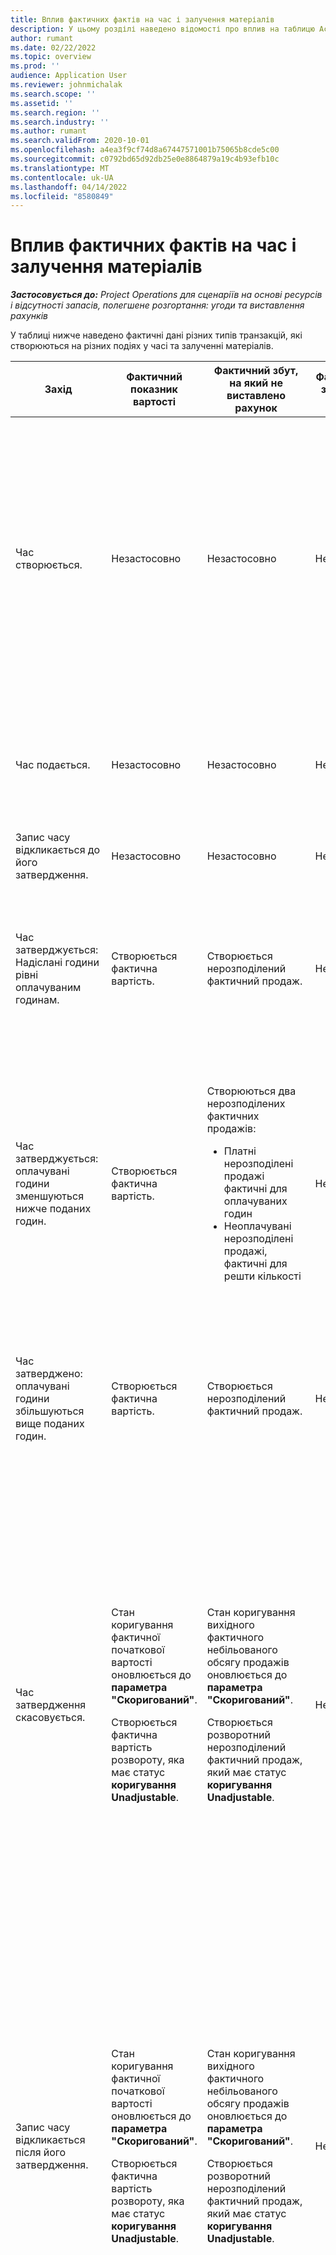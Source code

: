 ```yaml
---
title: Вплив фактичних фактів на час і залучення матеріалів
description: У цьому розділі наведено відомості про вплив на таблицю Actuals під час різних подій протягом життєвого циклу часу та залучення матеріалів до корпорації Майкрософт Dynamics 365 Project Operations.
author: rumant
ms.date: 02/22/2022
ms.topic: overview
ms.prod: ''
audience: Application User
ms.reviewer: johnmichalak
ms.search.scope: ''
ms.assetid: ''
ms.search.region: ''
ms.search.industry: ''
ms.author: rumant
ms.search.validFrom: 2020-10-01
ms.openlocfilehash: a4ea3f9cf74d8a67447571001b75065b8cde5c00
ms.sourcegitcommit: c0792bd65d92db25e0e8864879a19c4b93efb10c
ms.translationtype: MT
ms.contentlocale: uk-UA
ms.lasthandoff: 04/14/2022
ms.locfileid: "8580849"
---
```

# <a name="actuals-impact-in-a-time-and-materials-engagement"></a>Вплив фактичних фактів на час і залучення матеріалів

_**Застосовується до:** Project Operations для сценаріїв на основі ресурсів і відсутності запасів, полегшене розгортання: угоди та виставлення рахунків_

У таблиці нижче наведено фактичні дані різних типів транзакцій, які створюються на різних подіях у часі та залученні матеріалів.

| Захід | Фактичний показник вартості | Фактичний збут, на який не виставлено рахунок | Фактичні продажі з виставленими рахунками | Приклад |
|---|---|---|---|---|
| Час створюється. | Незастосовно | Незастосовно | Незастосовно | <p>Боб Козак з організаційного підрозділу Fabrikam в США, який має ставку вартості 100 доларів США (100 доларів США) на годину, працює над проектом, який називається "Установка руки в Адатумі". Для цього проекту його законтрактована ставка рахунку становить USD 200 на годину. Ось зразок часу від Боба Козака:</p><p>Боб Козак, 8 годин</p> |
| Час подається. | Незастосовно | Незастосовно | Незастосовно | Для запису часу створюються журнальні лінії витрат і журнали з продажу Unbilled. Ціна за промовчанням і ставка вартості вводяться в записі журналу. |
| Запис часу відкликається до його затвердження. | Незастосовно | Незастосовно | Незастосовно | |
| Час затверджується: Надіслані години рівні оплачуваним годинам. | Створюється фактична вартість. | Створюється нерозподілений фактичний продаж. | Незастосовно | <p>Нові фактичні дані, які створюються:</p><ul><li>**Фактична вартість:** Боб Козак, 8 годин, USD 800</li><li>**Нерозподілений продаж фактичний:** Боб Козак, 8 годин, USD 1,600</li></ul> |
| Час затверджується: оплачувані години зменшуються нижче поданих годин. | Створюється фактична вартість. | <p>Створюються два нерозподілених фактичних продажів:</p><ul><li>Платні нерозподілені продажі фактичні для оплачуваних годин</li><li>Неоплачувані нерозподілені продажі, фактичні для решти кількості</li></ul> | Незастосовно | <p>Нові фактичні дані, які створюються:</p><ul><li>**Фактична вартість:** Боб Козак, 8 годин, USD 800</li><li>**Нерозподілений продаж фактичний:** Боб Козак, 6 годин, USD 1,200, *Платна*</li><li>**Нерозподілений продаж фактичний:** Боб Козак, 2 години, USD 400, *Не заряджається*</li></ul> |
| Час затверджено: оплачувані години збільшуються вище поданих годин. | Створюється фактична вартість. | Створюється нерозподілений фактичний продаж. | Незастосовно | <p>Нові фактичні дані, які створюються:</p><ul><li>**Фактична вартість:** Боб Козак, 8 годин, USD 800</li><li>**Нерозподілений продаж фактичний:** Боб Козак, 10 годин, USD 2,000</li></ul> |
| Час затвердження скасовується. | <p>Стан коригування фактичної початкової вартості оновлюється до **параметра "Скоригований"**.</p><p>Створюється фактична вартість розвороту, яка має статус **коригування Unadjustable**.</p> | <p>Стан коригування вихідного фактичного небільованого обсягу продажів оновлюється до **параметра "Скоригований"**.</p><p>Створюється розворотний нерозподілений фактичний продаж, який має статус **коригування Unadjustable**.</p> | Незастосовно | <p>Наявні фактичні дані, які оновлюються:</p><ul><li>**Фактична вартість:** Боб Козак, 8 годин, USD 800, *Скоригований*</li><li>**Нерозподілений фактичний продаж:** Боб Козак, 8 годин, USD 1,600, *Скоригований*</li></ul><p>Нові фактичні дані, які створюються для скасування попереднього фінансового впливу:</p><ul><li>**Фактична вартість:** Боб Козак, (8 годин), (800 доларів США), *Неузгоджений*</li><li>**Нерозподілений фактичний продаж:** Боб Козак, (8 годин), (1600 доларів США), *Неузгоджений*</li></ul> |
| Запис часу відкликається після його затвердження. | <p>Стан коригування фактичної початкової вартості оновлюється до **параметра "Скоригований"**.</p><p>Створюється фактична вартість розвороту, яка має статус **коригування Unadjustable**.</p> | <p>Стан коригування вихідного фактичного небільованого обсягу продажів оновлюється до **параметра "Скоригований"**.</p><p>Створюється розворотний нерозподілений фактичний продаж, який має статус **коригування Unadjustable**.</p> | Незастосовно | <p>Наявні фактичні дані, які оновлюються:</p><ul><li>**Фактична вартість:** Боб Козак, 8 годин, USD 800, *Скоригований*</li><li>**Нерозподілений фактичний продаж:** Боб Козак, 8 годин, USD 1,600, *Скоригований*</li></ul><p>Нові фактичні дані, які створюються для скасування попереднього фінансового впливу:</p><ul><li>**Фактична вартість:** Боб Козак, (8 годин), (800 доларів США), *Неузгоджений*</li><li>**Нерозподілений фактичний продаж:** Боб Козак, (8 годин), (1600 доларів США), *Неузгоджений*</li></ul> |
| Контракт підтверджено. | <p>Стан коригування старих фактичних витрат оновлюється на **Скоригований**.</p><p>Створюються фактичні витрати на розворот, які мають статус **коригування Unadjustable**.</p><p>Нові фактичні витрати створюються після переоцінки договірних правил.</p> | <p>Стан коригування старих нерозподілених фактичних продажів оновлюється до **параметра "Скоригований"**.</p><p>Створюються оборотні нерозподілені фактичні продажі, які мають статус **коригування Unadjustable**.</p><p>Нові нерозподілені фактичні продажі створюються після переоцінки договірних правил.</p> | Незастосовно | <p>Наявні фактичні дані, які оновлюються:</p><ul><li>**Фактична вартість:** Боб Козак, 8 годин, USD 800, *Скоригований*</li><li>**Нерозподілений фактичний продаж:** Боб Козак, 8 годин, USD 1,600, *Скоригований*</li></ul><p>Нові фактичні дані, які створюються для скасування попереднього фінансового впливу:</p><ul><li>**Фактична вартість:** Боб Козак, (8 годин), (800 доларів США), *Неузгоджений*</li><li>**Нерозподілений фактичний продаж:** Боб Козак, (8 годин), (1600 доларів США), *Неузгоджений*</li></ul><p>Нові фактичні дані, які створюються для переоціненого фінансового впливу:</p><ul><li>**Фактична вартість:** Боб Козак, 8 годин, USD 800</li><li>**Нерозподілений продаж фактичний:** Боб Козак, 8 годин, USD 1,600</li></ul> |
| Створюється рахунок-фактура. | Незастосовно | Незастосовно | Незастосовно | |
| Рахунок-фактуру підтверджено. Немає ніяких змін у кількості в рядку рахунка-фактури від кількості на нерозподілених фактичних продажів. | Незастосовно | <p>Стан рахунка-фактури старого фактичного нерозподіленого обсягу продажів оновлюється.</p><p>Створюються оборотні нерозподілені фактичні продажі, які мають статус **коригування Unadjustable**. | Створюється фактичний продаж із виставленими рахунками. | <p>Існуюча фактична, яка залишається незмінною:</p><ul><li>**Фактична вартість:** Боб Козак, 8 годин, USD 800</li></ul><p>Наявний фактичний, який оновлюється:</p><ul><li>**Нерозподілений фактичний продаж:** Боб Козак, 8 годин, USD 1,600, *клієнт рахунок-фактура Опубліковано*</li></ul>Новий фактичний, який створюється для скасування фінансової роботи в процесі (WIP):</p><ul><li>**Нерозподілений фактичний продаж:** Боб Козак, (8 годин), (1600 доларів США)</li></ul><p>Новий фактичний, створений для запису виставлених рахунків значення продажів:</p><ul><li>**Фактичний продаж:** Боб Козак, 8 годин, USD 1,600</li></ul> |
| Рахунок-фактура підтверджується після зменшення кількості в рядку рахунка-фактури з кількості фактичних продажів. | Незастосовно | <p>Стан коригування вихідних нерозподілених фактичних продажів оновлюється до **параметра "Скоригований"**.</p><p>Для вихідних нерозподілених фактичних продажів створюються розворотні фактичні продажі. Вони мають статус **коригування Unadjustable**.</p><p>Створюються два нових нерозподілених фактичних продажів:</p><ul><li>Платні нерозподілені продажі фактичні для оплачуваних годин</li><li>Неоплачувані нерозподілені продажі, фактичні для решти кількості</li></ul><p>Розворотні нерозподілені фактичні продажі створюються для двох нових нерозподілених фактичних продажів.</p> | <p>Створюються два виставлені рахунки фактичних продажів:</p><ul><li>Платні виставлені рахунки продажів фактичних для оплачуваних годин</li><li>Нетарифіковані виставлені рахунки фактичні продажі для решти кількості</li></ul> | <p>Існуюча фактична, яка залишається незмінною:</p><ul><li>**Фактична вартість:** Боб Козак, 8 годин, USD 800</li></ul><p>Наявний фактичний, який оновлюється:</p><ul><li>**Нерозподілений фактичний продаж:** Боб Козак, 8 годин, USD 1,600, *Скоригований*</li></ul><p>Новий фактичний, який створюється для зворотного попереднього фінансового WIP:</p><ul><li>**Нерозподілений фактичний продаж:** Боб Козак, (8 годин), (1600 доларів США), *Неузгоджений*</li></ul><p>Нові фактичні дані, створені для запису оновлених продажів WIP:</p><ul><li>**Нерозподілений продаж фактичний:** Боб Козак, 6 годин, USD 1,200, *Платна*</li><li>**Нерозподілений продаж фактичний:** Боб Козак, 2 години, USD 400, *Не заряджається*</li></ul><p>Нові фактичні дані, які створюються для скасування оновлених продажів WIP:</p><ul><li>**Фактичні продажі:** Боб Козак, (6 годин), (1200 доларів США), *платний*</li><li>**Нерозподілений фактичний продаж:** Боб Козак, (2 години), (400 доларів США), *Без комісії*</li></ul><p>Нові фактичні дані, створені для запису виставлених рахунків значень продажів:</p><ul><li>**Виставлені рахунки фактичні продажі:** Боб Козак, 6 годин, USD 1,200, *Платні*</li><li>**Фактичний продаж рахунків:** Боб Козак, 2 години, USD 400, *не стягується плата*</li></ul> |
| Рахунок-фактура підтверджується після того, як кількість даних рядка рахунка-фактури збільшується від кількості на нерозподіленому фактичному продажі. | Незастосовно | <p>Стан коригування вихідних нерозподілених фактичних продажів оновлюється до **параметра "Скоригований"**.</p><p>Для вихідних нерозподілених фактичних продажів створюються розворотні фактичні продажі. Вони мають статус **коригування Unadjustable**.</p><p>Для нової кількості створюються нові нерозподілені фактичні продажі.</p><p>Для нових нерозподілених фактичних продажів створюються розворотні фактичні продажі.</p> | Для нової кількості створюються виставлені рахунки- фактичні продажі. | <p>Існуюча фактична, яка залишається незмінною:</p><ul><li>**Фактична вартість:** Боб Козак, 8 годин, USD 800</li></ul><p>Наявний фактичний, який оновлюється:</p><ul><li>**Нерозподілений фактичний продаж:** Боб Козак, 8 годин, USD 1,600, *Скоригований*</li></ul><p>Новий фактичний, який створюється для зворотного попереднього фінансового WIP:</p><ul><li>**Нерозподілений фактичний продаж:** Боб Козак, (8 годин), (1600 доларів США), *Неузгоджений*</li></ul><p>Новий фактичний, який створюється для запису оновлених продажів WIP:</p><ul><li>**Нерозподілений продаж фактичний:** Боб Козак, 10 годин, USD 2,000, *Платний*</li></ul><p>Новий фактичний, який створюється для скасування оновлених продажів WIP:</p><ul><li>**Нерозподілений фактичний продаж:** Боб Козак, (10 годин), (2000 доларів США), *платний*, *неузгоджений*</li></ul><p>Новий фактичний, створений для запису виставлених рахунків значення продажів:</p><ul><li>**Фактичний продаж:** Боб Козак, 10 годин, USD 2,000, *платно*</li></ul> |
| Рахунок-фактура коригується, щоб зменшити кількість або ціну, що стягується. | Незастосовно | <p>Створюються два нерозподілених фактичних продажів:</p><ul><li>Платні нерозподілені продажі, фактичні для qty на коригувальному рахунку-фактурі</li><li>Платні нерозподілені продажі фактичні для решти кількості</li></ul><p>Розворотні нерозподілені фактичні продажі створюються для двох нових нерозподілених фактичних продажів.</p> | <p>Створюються реверсні виставлені рахунки за фактичні продажі.</p><p>Нові виставлені рахунки фактичних продажів створюються для нової кількості. | <p>Наявні фактичні дані, які залишаються незмінними:</p><ul><li>**Фактична вартість:** Боб Козак, 8 годин, USD 800</li><li>**Нерозподілений фактичний продаж:** Боб Козак, 8 годин, USD 1,600, *клієнт рахунок-фактура Опубліковано*</li><li>**Нерозподілений фактичний продаж:** Боб Козак, (8 годин), (1600 доларів США)</li></ul><p>Наявний фактичний, який оновлюється:</p><ul><li>**Фактичний продаж:** Боб Козак, (8 годин), (1,600 доларів США) *Скоригований*</li></ul><p>Новий фактичний, створений для скасування попередніх значень продажів із виставленими рахунками:</p><ul><li>**Фактичний продаж рахунків:** Боб Козак, (8 годин), (1,600 доларів США) *Неузгоджений*</li></ul><p>Нові фактичні дані, створені для запису виправлених продажів WIP:</p><ul><li>**Неперевершений продаж фактичний:** Боб Козак, 6 годин, USD 1,200, Платний *,* *Клієнт рахунок-фактура Опубліковано*</li><li>**Нерозподілений продаж фактичний:** Боб Козак, 2 години, USD 400, *Платні*</li></ul><p>Новий фактичний, який створюється для зворотного виправлених продажів WIP:</p><ul><li>**Нерозподілений продаж фактичний:** Боб Козак, (6 годин), (1200 доларів США), *платний*, *неузгоджений*</li></ul><p>Новий фактичний, створений для запису виправлених значень продажів із виставленими рахунками:</p><ul><li>**Виставлені рахунки фактичні продажі:** Боб Козак, 6 годин, USD 1,200, *Платні*</li></ul> |
| Рахунок-фактура коригується, щоб збільшити кількість або ціну, що стягується. | Незастосовно | <p>Нові нерозподілені фактичні продажі створюються для нової кількості.</p> <p>Для нових нерозподілених фактичних продажів створюються розворотні фактичні продажі.</p> | <p>Створюються реверсні виставлені рахунки за фактичні продажі.</p>Нові виставлені рахунки фактичних продажів створюються для нової кількості.</p> | <p>Наявні фактичні дані, які залишаються незмінними:</p><ul><li>**Фактична вартість:** Боб Козак, 8 годин, USD 800</li><li>**Нерозподілений фактичний продаж:** Боб Козак, 8 годин, USD 1,600, *клієнт рахунок-фактура Опубліковано*</li><li>**Нерозподілений фактичний продаж:** Боб Козак, (8 годин), (1600 доларів США)</li></ul><p>Наявний фактичний, який оновлюється:</p><ul><li>**Фактичний продаж:** Боб Козак, (8 годин), (1,600 доларів США) *Скоригований*</li></ul><p>Новий фактичний, створений для скасування попередніх значень продажів із виставленими рахунками:</p><ul><li>**Фактичний продаж рахунків:** Боб Козак, (8 годин), (1,600 доларів США) *Неузгоджений*</li></ul><p>Новий фактичний, який створюється для запису виправлених продажів WIP:</p><ul><li>**Неперевершений продаж фактичний:** Боб Козак, 10 годин, USD 2,000, *Платний*, *Клієнт рахунок-фактура Опубліковано*</li></ul><p>Новий фактичний, який створюється для зворотного виправлених продажів WIP:</p><ul><li>**Фактичні продажі:** Боб Козак, (10 годин), (2000 доларів США), *платний*</li></ul><p>Новий фактичний, створений для запису виправлених значень продажів із виставленими рахунками:</p><ul><li>**Фактичний продаж:** Боб Козак, 10 годин, USD 2,000, *платно*</li></ul> |

[!INCLUDE[footer-include](../includes/footer-banner.md)]
